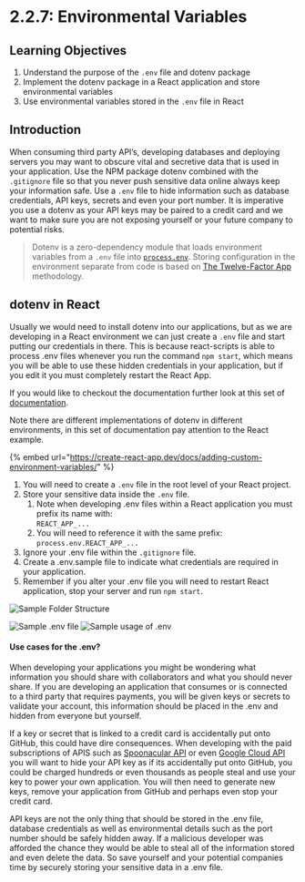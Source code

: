 # 2.2.7: Environmental Variables

## Learning Objectives

1. Understand the purpose of the `.env` file and dotenv package
2. Implement the dotenv package in a React application and store environmental variables
3. Use environmental variables stored in the `.env` file in React

## Introduction

When consuming third party API’s, developing databases and deploying servers you may want to obscure vital and secretive data that is used in your application. Use the NPM package dotenv combined with the `.gitignore` file so that you never push sensitive data online always keep your information safe. Use a `.env` file to hide information such as database credentials, API keys, secrets and even your port number. It is imperative you use a dotenv as your API keys may be paired to a credit card and we want to make sure you are not exposing yourself or your future company to potential risks.&#x20;

> Dotenv is a zero-dependency module that loads environment variables from a `.env` file into [`process.env`](https://nodejs.org/docs/latest/api/process.html#process\_process\_env). Storing configuration in the environment separate from code is based on [The Twelve-Factor App](http://12factor.net/config) methodology.

## dotenv in React

Usually we would need to install dotenv into our applications, but as we are developing in a React environment we can just create a `.env` file and start putting our credentials in there. This is because react-scripts is able to process .env files whenever you run the command `npm start`, which means you will be able to use these hidden credentials in your application, but if you edit it you must completely restart the React App.

If you would like to checkout the documentation further look at this set of [documentation](https://github.com/motdotla/dotenv).&#x20;

Note there are different implementations of dotenv in different environments, in this set of documentation pay attention to the React example.&#x20;

{% embed url="https://create-react-app.dev/docs/adding-custom-environment-variables/" %}

1. You will need to create a `.env` file in the root level of your React project.
2. Store your sensitive data inside the `.env` file.
   1. Note when developing .env files within a React application you must prefix its name with: \
      `REACT_APP_...`
   2. You will need to reference it with the same prefix: `process.env.REACT_APP_...`
3. Ignore your .env file within the `.gitignore` file.
4. Create a .env.sample file to indicate what credentials are required in your application.
5. Remember if you alter your .env file you will need to restart React application, stop your server and run `npm start`.

![Sample Folder Structure](../../.gitbook/assets/instragram\_bootcamp\_env.png)

![Sample .env file](../../.gitbook/assets/instragram\_bootcamp\_env\_sample.png) ![Sample usage of .env](../../.gitbook/assets/instragram\_bootcamp\_env\_usage.png)

#### Use cases for the .env?

When developing your applications you might be wondering what information you should share with collaborators and what you should never share. If you are developing an application that consumes or is connected to a third party that requires payments, you will be given keys or secrets to validate your account, this information should be placed in the .env and hidden from everyone but yourself.&#x20;

If a key or secret that is linked to a credit card is accidentally put onto GitHub, this could have dire consequences. When developing with the paid subscriptions of APIS such as [Spoonacular API](https://spoonacular.com/) or even [Google Cloud API](https://console.cloud.google.com/) you will want to hide your API key as if its accidentally put onto GitHub, you could be charged hundreds or even thousands as people steal and use your key to power your own application.  You will then need to generate new keys, remove your application from GitHub and perhaps even stop your credit card.&#x20;

API keys are not the only thing that should be stored in the .env file, database credentials as well as environmental details such as the port number should be safely hidden away. If a malicious developer was afforded the chance they would be able to steal all of the information stored and even delete the data. So save yourself and your potential companies time by securely storing your sensitive data in a .env file.&#x20;







